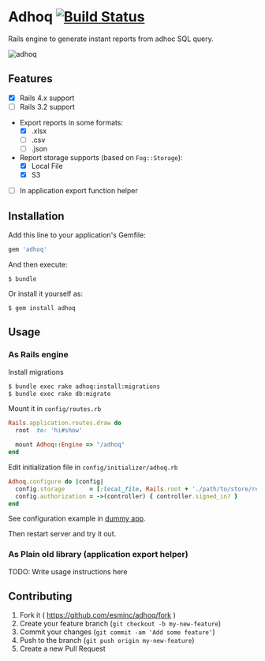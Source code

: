 Adhoq [![Build Status](https://travis-ci.org/esminc/adhoq.svg)](https://travis-ci.org/esminc/adhoq)
====

Rails engine to generate instant reports from adhoc SQL query.

![adhoq](https://cloud.githubusercontent.com/assets/3419/4556639/7f06340a-4ecb-11e4-87c4-b074580e77f5.png)

## Features

- [x] Rails 4.x support
- [ ] Rails 3.2 support
- Export reports in some formats:
  - [x] .xlsx
  - [ ] .csv
  - [ ] .json
- Report storage supports (based on `Fog::Storage`):
  - [x] Local File
  - [x] S3
- [ ] In application export function helper

## Installation

Add this line to your application's Gemfile:

```ruby
gem 'adhoq'
```

And then execute:

    $ bundle

Or install it yourself as:

    $ gem install adhoq

## Usage

### As Rails engine

Install migrations

```sh
$ bundle exec rake adhoq:install:migrations
$ bundle exec rake db:migrate
```

Mount it in `config/routes.rb`

```ruby
Rails.application.routes.draw do
  root  to: 'hi#show'

  mount Adhoq::Engine => "/adhoq"
end
```

Edit initialization file in `config/initializer/adhoq.rb`

```ruby
Adhoq.configure do |config|
  config.storage       = [:local_file, Rails.root + './path/to/store/report/files']
  config.authorization = ->(controller) { controller.signed_in? }
end
```

See configuration example in [dummy app](https://github.com/esminc/adhoq/blob/master/spec/dummy/config/initializers/adhoq.rb).

Then restart server and try it out.

### As Plain old library (application export helper)

TODO: Write usage instructions here

## Contributing

1. Fork it ( https://github.com/esminc/adhoq/fork )
2. Create your feature branch (`git checkout -b my-new-feature`)
3. Commit your changes (`git commit -am 'Add some feature'`)
4. Push to the branch (`git push origin my-new-feature`)
5. Create a new Pull Request
